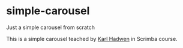 # simple-carousel
Just a simple carousel from scratch

This is a simple carousel teached by [Karl Hadwen](https://github.com/karlhadwen) in Scrimba course.
